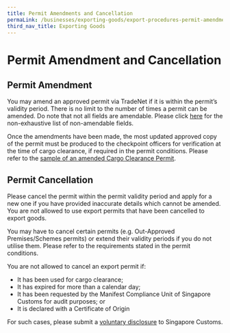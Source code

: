 ```yaml
---
title: Permit Amendments and Cancellation
permaLink: /businesses/exporting-goods/export-procedures-permit-amendments-and-cancellation
third_nav_title: Exporting Goods
---
```


# Permit Amendment and Cancellation

## Permit Amendment

You may amend an approved permit via TradeNet if it is within the permit’s validity period. There is no limit to the number of times a permit can be amended. Do note that not all fields are amendable. Please click  [here](/about-us/07a5-annexes-and-appendices)  for the non-exhaustive list of non-amendable fields.

Once the amendments have been made, the most updated approved copy of the permit must be produced to the checkpoint officers for verification at the time of cargo clearance, if required in the permit conditions. Please refer to the  [sample of an amended Cargo Clearance Permit](/about-us/07a5-annexes-and-appendices).

## Permit Cancellation

Please cancel the permit within the permit validity period and apply for a new one if you have provided inaccurate details which cannot be amended. You are not allowed to use export permits that have been cancelled to export goods.

You may have to cancel certain permits (e.g. Out-Approved Premises/Schemes permits) or extend their validity periods if you do not utilise them. Please refer to the requirements stated in the permit conditions.

You are not allowed to cancel an export permit if:

-   It has been used for cargo clearance;
-   It has expired for more than a calendar day;
-   It has been requested by the Manifest Compliance Unit of Singapore Customs for audit purposes; or
-   It is declared with a Certificate of Origin

For such cases, please submit a  [voluntary disclosure](/businesses/compliance/voluntary-disclosure-programme)  to Singapore Customs.

